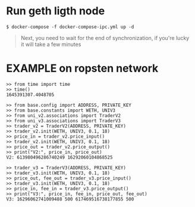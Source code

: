 # Run geth ligth node
```commandline
$ docker-compose -f docker-compose-ipc.yml up -d
```
>Next, you need to wait for the end of synchronization,
> if you're lucky it will take a few minutes
# EXAMPLE on ropsten network
```shell
>> from time import time
>> time()
1645391307.4048705

>> from base.config import ADDRESS, PRIVATE_KEY
>> from base.constants import WETH, UNIV3
>> from uni_v2.associations import TraderV2
>> from uni_v3.associations import TraderV3
>> trader_v2 = TraderV2(ADDRESS, PRIVATE_KEY)
>> trader_v2.init(WETH, UNIV3, 0.1, 18)
>> price_in = trader_v2.price_input()
>> trader_v2.init(WETH, UNIV3, 0.1, 18)
>> price_out = trader_v2.price_output()
>> print("V2:", price_in, price_out)
V2: 613980496286740249 16292060104868525

>> trader_v3 = TraderV3(ADDRESS, PRIVATE_KEY)
>> trader_v3.init(WETH, UNIV3, 0.1, 18)
>> price_out, fee_out = trader_v3.price_input()
>> trader_v3.init(WETH, UNIV3, 0.1, 18)
>> price_in, fee_in = trader_v3.price_output()
>> print("V3:", price_in, fee_in, price_out, fee_out)
V3: 16296062741009488 500 617469516738177855 500
```